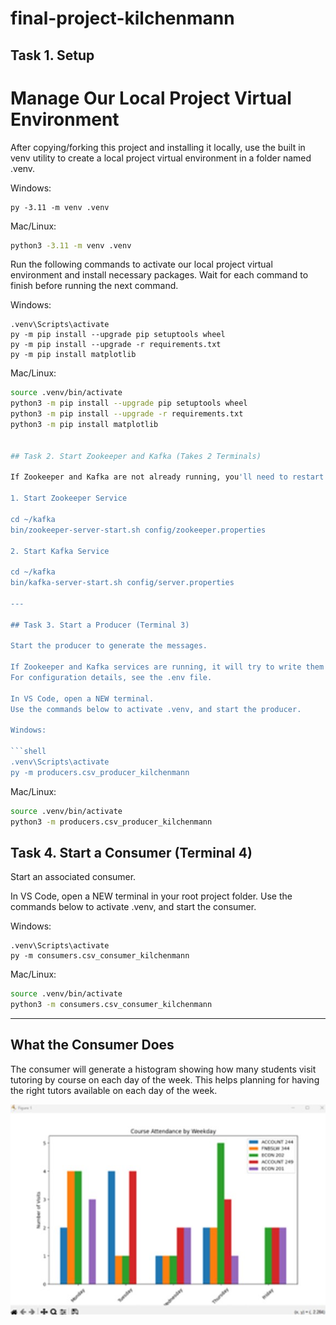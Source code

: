# final-project-kilchenmann

## Task 1. Setup

# Manage Our Local Project Virtual Environment

After copying/forking this project and installing it locally,
use the built in venv utility to create a local project virtual environment in a folder named .venv. 

Windows: 
```shell
py -3.11 -m venv .venv
```

Mac/Linux:
```zsh
python3 -3.11 -m venv .venv
```

Run the following commands to activate our local project virtual environment 
and install necessary packages. 
Wait for each command to finish before running the next command. 

Windows: 

```shell
.venv\Scripts\activate
py -m pip install --upgrade pip setuptools wheel
py -m pip install --upgrade -r requirements.txt
py -m pip install matplotlib
```

Mac/Linux: 

```zsh
source .venv/bin/activate
python3 -m pip install --upgrade pip setuptools wheel
python3 -m pip install --upgrade -r requirements.txt
python3 -m pip install matplotlib


## Task 2. Start Zookeeper and Kafka (Takes 2 Terminals)

If Zookeeper and Kafka are not already running, you'll need to restart them.

1. Start Zookeeper Service 

cd ~/kafka
bin/zookeeper-server-start.sh config/zookeeper.properties

2. Start Kafka Service 

cd ~/kafka
bin/kafka-server-start.sh config/server.properties

---

## Task 3. Start a Producer (Terminal 3) 

Start the producer to generate the messages. 

If Zookeeper and Kafka services are running, it will try to write them to a Kafka topic as well.
For configuration details, see the .env file. 

In VS Code, open a NEW terminal.
Use the commands below to activate .venv, and start the producer. 

Windows:

```shell
.venv\Scripts\activate
py -m producers.csv_producer_kilchenmann
```

Mac/Linux:
```zsh
source .venv/bin/activate
python3 -m producers.csv_producer_kilchenmann
```

## Task 4. Start a Consumer (Terminal 4)

Start an associated consumer. 

In VS Code, open a NEW terminal in your root project folder. 
Use the commands below to activate .venv, and start the consumer. 

Windows:
```shell
.venv\Scripts\activate
py -m consumers.csv_consumer_kilchenmann

```

Mac/Linux:
```zsh
source .venv/bin/activate
python3 -m consumers.csv_consumer_kilchenmann

```

---

## What the Consumer Does

The consumer will generate a histogram showing how many students visit tutoring by course on each day of the week.  This helps planning for having the right tutors available on each day of the week.


![caption](images/sample.jpg)